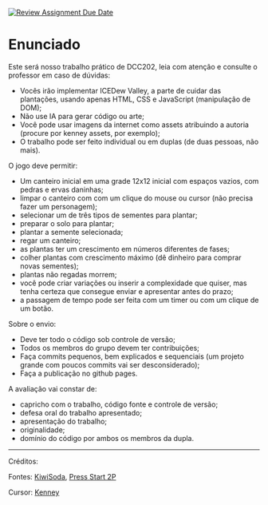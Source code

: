 [![Review Assignment Due Date](https://classroom.github.com/assets/deadline-readme-button-22041afd0340ce965d47ae6ef1cefeee28c7c493a6346c4f15d667ab976d596c.svg)](https://classroom.github.com/a/YHBcxhqH)

# Enunciado

Este será nosso trabalho prático de DCC202, leia com atenção e consulte o professor em caso de dúvidas:

- Vocês irão implementar ICEDew Valley, a parte de cuidar das plantações, usando apenas HTML, CSS e JavaScript (manipulação de DOM);
- Não use IA para gerar código ou arte;
- Você pode usar imagens da internet como assets atribuindo a autoria (procure por kenney assets, por exemplo);
- O trabalho pode ser feito individual ou em duplas (de duas pessoas, não mais).

O jogo deve permitir:

- Um canteiro inicial em uma grade 12x12 inicial com espaços vazios, com pedras e ervas daninhas;
- limpar o canteiro com com um clique do mouse ou cursor (não precisa fazer um personagem);
- selecionar um de três tipos de sementes para plantar;
- preparar o solo para plantar;
- plantar a semente selecionada;
- regar um canteiro;
- as plantas ter um crescimento em números diferentes de fases;
- colher plantas com crescimento máximo (dê dinheiro para comprar novas sementes);
- plantas não regadas morrem;
- você pode criar variações ou inserir a complexidade que quiser, mas tenha certeza que consegue enviar e apresentar antes do prazo;
- a passagem de tempo pode ser feita com um timer ou com um clique de um botão.

Sobre o envio:

- Deve ter todo o código sob controle de versão;
- Todos os membros do grupo devem ter contribuições;
- Faça commits pequenos, bem explicados e sequenciais (um projeto grande com poucos commits vai ser desconsiderado);
- Faça a publicação no github pages.

A avaliação vai constar de:

- capricho com o trabalho, código fonte e controle de versão;
- defesa oral do trabalho apresentado;
- apresentação do trabalho;
- originalidade;
- domínio do código por ambos os membros da dupla.

---

Créditos:

Fontes: [KiwiSoda](https://fontenddev.com/fonts/kiwi-soda/), [Press Start 2P](https://fonts.google.com/specimen/Press+Start+2P)

Cursor: [Kenney](https://kenney.nl/assets/cursor-pixel-pack)